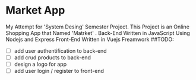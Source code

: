 # Market App 
My Attempt for 'System Desing' Semester Project. This Project is an Online Shopping App that Named 'Matrket' .
Back-End Written in JavaScript Using Nodejs and Express
Front-End Written in Vuejs Freamwork
##TODO:
- [ ] add user authentification to back-end
- [ ] add crud products to back-end
- [ ] design a logo for app
- [ ] add user login / register to front-end
